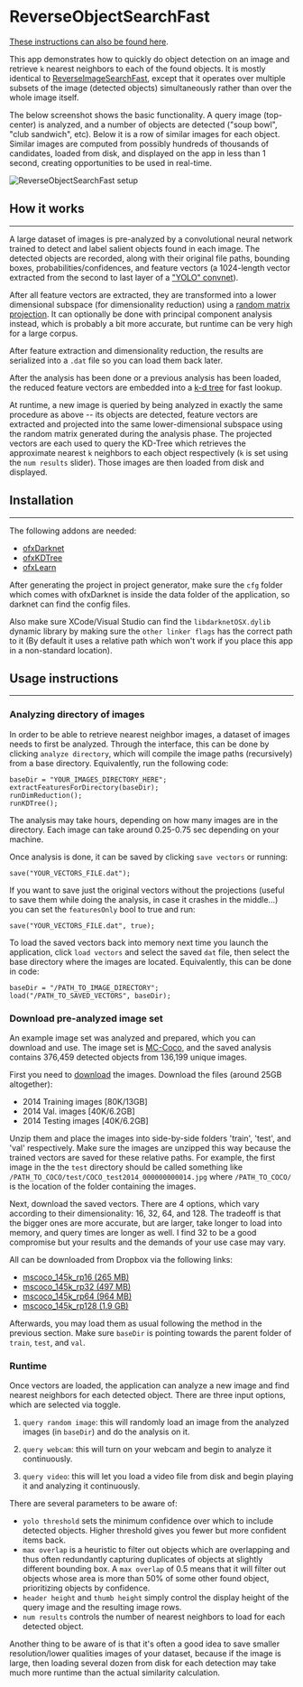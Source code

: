 # ReverseObjectSearchFast

[These instructions can also be found here](http://ml4a.github.io/guides/ReverseObjectSearchFast/).

This app demonstrates how to quickly do object detection on an image and retrieve `k` nearest neighbors to each of the found objects. It is mostly identical to [ReverseImageSearchFast](https://github.com/ml4a/ml4a-ofx/tree/master/apps/ReverseImageSearchFast), except that it operates over multiple subsets of the image (detected objects) simultaneously rather than over the whole image itself.

The below screenshot shows the basic functionality. A query image (top-center) is analyzed, and a number of objects are detected ("soup bowl", "club sandwich", etc). Below it is a row of similar images for each object. Similar images are computed from possibly hundreds of thousands of candidates, loaded from disk, and displayed on the app in less than 1 second, creating opportunities to be used in real-time.

![ReverseObjectSearchFast setup](http://ml4a.github.io/images/guides/reverseobjectsearch_food.jpg "ReverseObjectSearchFast setup")

## How it works
---
A large dataset of images is pre-analyzed by a convolutional neural network trained to detect and label salient objects found in each image. The detected objects are recorded, along with their original file paths, bounding boxes, probabilities/confidences, and feature vectors (a 1024-length vector extracted from the second to last layer of a ["YOLO" convnet](http://pjreddie.com/darknet/yolo/)). 

After all feature vectors are extracted, they are transformed into a lower dimensional subspace (for dimensionality reduction) using a [random matrix projection](http://stats.stackexchange.com/questions/235632/pca-vs-random-projection). It can optionally be done with principal component analysis instead, which is probably a bit more accurate, but runtime can be very high for a large corpus.

After feature extraction and dimensionality reduction, the results are serialized into a `.dat` file so you can load them back later.  

After the analysis has been done or a previous analysis has been loaded, the reduced feature vectors are embedded into a [k-d tree](https://en.wikipedia.org/wiki/K-d_tree) for fast lookup.  

At runtime, a new image is queried by being analyzed in exactly the same procedure as above -- its objects are detected, feature vectors are extracted and projected into the same lower-dimensional subspace using the random matrix generated during the analysis phase. The projected vectors are each used to query the KD-Tree which retrieves the approximate nearest `k` neighbors to each object respectively (`k` is set using the `num results` slider). Those images are then loaded from disk and displayed.


## Installation
---
The following addons are needed:

- [ofxDarknet](https://github.com/mrzl/ofxDarknet)
- [ofxKDTree](https://github.com/genekogan/ofxKDTree)
- [ofxLearn](https://github.com/genekogan/ofxLearn)

After generating the project in project generator, make sure the `cfg` folder which comes with ofxDarknet is inside the data folder of the application, so darknet can find the config files.

Also make sure XCode/Visual Studio can find the `libdarknetOSX.dylib` dynamic library by making sure the `other linker flags` has the correct path to it (By default it uses a relative path which won't work if you place this app in a non-standard location).

## Usage instructions
---

### Analyzing directory of images

In order to be able to retrieve nearest neighbor images, a dataset of images needs to first be analyzed. Through the interface, this can be done by clicking `analyze directory`, which will compile the image paths (recursively) from a base directory. Equivalently, run the following code:

    baseDir = "YOUR_IMAGES_DIRECTORY_HERE";
    extractFeaturesForDirectory(baseDir);
    runDimReduction();	
    runKDTree();

The analysis may take hours, depending on how many images are in the directory. Each image can take around 0.25-0.75 sec depending on your machine.  

Once analysis is done, it can be saved by clicking `save vectors` or running:

    save("YOUR_VECTORS_FILE.dat");

If you want to save just the original vectors without the projections (useful to save them while doing the analysis, in case it crashes in the middle...) you can set the `featuresOnly` bool to true and run:

	save("YOUR_VECTORS_FILE.dat", true);
	
To load the saved vectors back into memory next time you launch the application, click `load vectors` and select the saved `dat` file, then select the base directory where the images are located. Equivalently, this can be done in code:

	baseDir = "/PATH_TO_IMAGE_DIRECTORY";
    load("/PATH_TO_SAVED_VECTORS", baseDir);
    

### Download pre-analyzed image set

An example image set was analyzed and prepared, which you can download and use. The image set is [MC-Coco](http://mscoco.org/), and the saved analysis contains 376,459 detected objects from 136,199 unique images.  

First you need to [download](http://mscoco.org/dataset/#download) the images. Download the files (around 25GB altogether):

- 2014 Training images [80K/13GB]
- 2014 Val. images [40K/6.2GB]
- 2014 Testing images [40K/6.2GB]

Unzip them and place the images into side-by-side folders 'train', 'test', and 'val' respectively. Make sure the images are unzipped this way because the trained vectors are saved for these relative paths. For example, the first image in the the `test` directory should be called something like `/PATH_TO_COCO/test/COCO_test2014_000000000014.jpg` where `/PATH_TO_COCO/` is the location of the folder containing the images.

Next, download the saved vectors. There are 4 options, which vary according to their dimensionality: 16, 32, 64, and 128. The tradeoff is that the bigger ones are more accurate, but are larger, take longer to load into memory, and query times are longer as well. I find 32 to be a good compromise but your results and the demands of your use case may vary.

All can be downloaded from Dropbox via the following links: 

- [mscoco_145k_rp16 (265 MB)](https://www.dropbox.com/s/k1pnanmyt62jn1q/mscoco_145k_rp16.dat?dl=0)
- [mscoco_145k_rp32 (497 MB)](https://www.dropbox.com/s/y7uzxqfskes1n8t/mscoco_145k_rp32.dat?dl=0)
- [mscoco_145k_rp64 (964 MB)](https://www.dropbox.com/s/x9df05b1xt35mbo/mscoco_145k_rp64.dat?dl=0)
- [mscoco_145k_rp128 (1.9 GB)](https://www.dropbox.com/s/udf9qpu47r5rfpt/mscoco_145k_rp128.dat?dl=0)

Afterwards, you may load them as usual following the method in the previous section. Make sure `baseDir` is pointing towards the parent folder of `train`, `test`, and `val`.

### Runtime

Once vectors are loaded, the application can analyze a new image and find nearest neighbors for each detected object. There are three input options, which are selected via toggle.

1) `query random image`: this will randomly load an image from the analyzed images (in `baseDir`) and do the analysis on it.

2) `query webcam`: this will turn on your webcam and begin to analyze it continuously.

3) `query video`: this will let you load a video file from disk and begin playing it and analyzing it continuously.

There are several parameters to be aware of:

- `yolo threshold` sets the minimum confidence over which to include detected objects. Higher threshold gives you fewer but more confident items back.
- `max overlap` is a heuristic to filter out objects which are overlapping and thus often redundantly capturing duplicates of objects at slightly different bounding box. A `max overlap` of 0.5 means that it will filter out objects whose area is more than 50% of some other found object, prioritizing objects by confidence.
- `header height` and `thumb height` simply control the display height of the query image and the resulting image rows. 
- `num results` controls the number of nearest neighbors to load for each detected object.

Another thing to be aware of is that it's often a good idea to save smaller resolution/lower qualities images of your dataset, because if the image is large, then loading several dozen from disk for each detection may take much more runtime than the actual similarity calculation.

